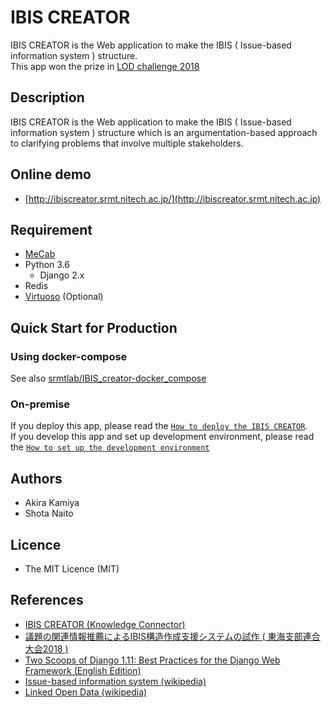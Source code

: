 IBIS CREATOR
====
IBIS CREATOR is the Web application to make the IBIS ( Issue-based information system ) structure.  
This app won the prize in [LOD challenge 2018](https://2018.lodc.jp/)

## Description
IBIS CREATOR is the Web application to make the IBIS ( Issue-based information system ) structure which is an argumentation-based approach to clarifying problems that involve multiple stakeholders.

## Online demo
- [http://ibiscreator.srmt.nitech.ac.jp/](http://ibiscreator.srmt.nitech.ac.jp)

## Requirement
- [MeCab](http://taku910.github.io/mecab/)
- Python 3.6
    - Django 2.x
- Redis
- [Virtuoso](https://virtuoso.openlinksw.com/rdf/) (Optional)

## Quick Start for Production
### Using docker-compose
See also [srmtlab/IBIS_creator-docker_compose](https://github.com/srmtlab/IBIS_creator-docker_compose)


### On-premise
If you deploy this app, please read the [`How to deploy the IBIS CREATOR`](https://github.com/srmtlab/IBIS_creator/wiki/Deploy).  
If you develop this app and set up development environment, please read the [`How to set up the development environment`](https://github.com/srmtlab/IBIS_creator/wiki/Develop)

## Authors
- Akira Kamiya
- Shota Naito

## Licence
- The MIT Licence (MIT)

## References
- [IBIS CREATOR (Knowledge Connector)](http://idea.linkdata.org/idea/idea1s2697i)
- [議題の関連情報推薦によるIBIS構造作成支援システムの試作 ( 東海支部連合大会2018 )](https://www.jp-c.jp/rengo/www/cd/pdf/M3-4.pdf)
- [Two Scoops of Django 1.11: Best Practices for the Django Web Framework (English Edition)](https://www.amazon.co.jp/dp/B076D5FKFX/)
- [Issue-based information system (wikipedia)](https://en.wikipedia.org/wiki/Issue-based_information_system)
- [Linked Open Data (wikipedia)](https://ja.wikipedia.org/wiki/Linked_Open_Data)
